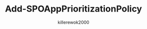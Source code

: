 ---
redirect_url: ../Set-SPOServicePrioritizationAppRegistration.md
external help file: sharepointonline.xml
Module Name: Microsoft.Online.SharePoint.PowerShell
online version: https://learn.microsoft.com/powershell/module/sharepoint-online/Add-SPOAppPrioritizationPolicy
applicable: SharePoint Online
title: Add-SPOAppPrioritizationPolicy
schema: 2.0.0
author: killerewok2000
ms.author: Sibourda
ms.reviewer:
---